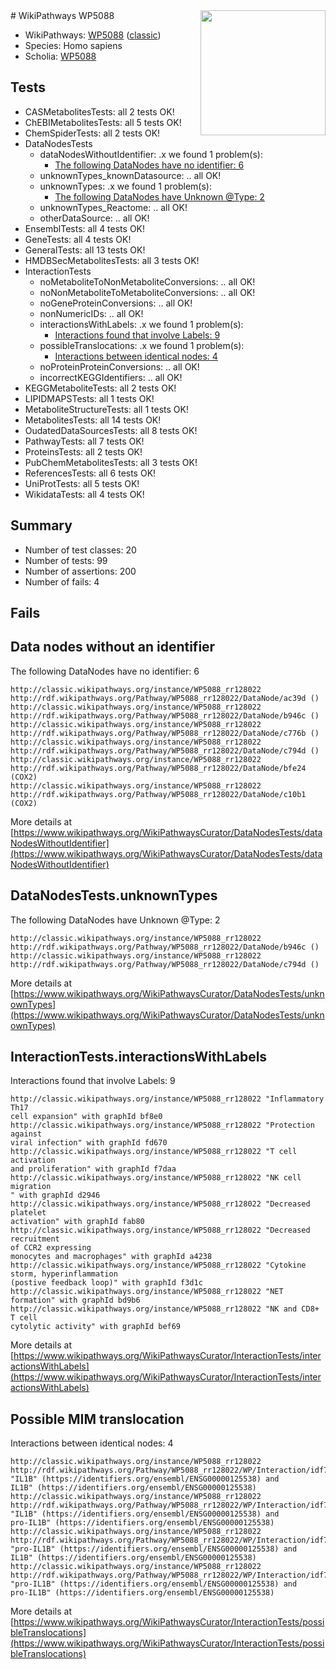 <img style="float: right; width: 200px" src="https://upload.wikimedia.org/wikipedia/commons/thumb/8/83/Wplogo_with_text_500.png/640px-Wplogo_with_text_500.png" />
# WikiPathways WP5088

* WikiPathways: [WP5088](https://wikipathways.org/pathways/WP5088) ([classic](https://classic.wikipathways.org/instance/WP5088))
* Species: Homo sapiens
* Scholia: [WP5088](https://scholia.toolforge.org/wikipathways/WP5088)
## Tests
* CASMetabolitesTests: all 2 tests OK!
* ChEBIMetabolitesTests: all 5 tests OK!
* ChemSpiderTests: all 2 tests OK!
* DataNodesTests
    * dataNodesWithoutIdentifier: .x we found 1 problem(s):
        * [The following DataNodes have no identifier: 6](#d2d32fa5)
    * unknownTypes_knownDatasource: .. all OK!
    * unknownTypes: .x we found 1 problem(s):
        * [The following DataNodes have Unknown @Type: 2](#839973e0)
    * unknownTypes_Reactome: .. all OK!
    * otherDataSource: .. all OK!
* EnsemblTests: all 4 tests OK!
* GeneTests: all 4 tests OK!
* GeneralTests: all 13 tests OK!
* HMDBSecMetabolitesTests: all 3 tests OK!
* InteractionTests
    * noMetaboliteToNonMetaboliteConversions: .. all OK!
    * noNonMetaboliteToMetaboliteConversions: .. all OK!
    * noGeneProteinConversions: .. all OK!
    * nonNumericIDs: .. all OK!
    * interactionsWithLabels: .x we found 1 problem(s):
        * [Interactions found that involve Labels: 9](#630d2680)
    * possibleTranslocations: .x we found 1 problem(s):
        * [Interactions between identical nodes: 4](#1c118209)
    * noProteinProteinConversions: .. all OK!
    * incorrectKEGGIdentifiers: .. all OK!
* KEGGMetaboliteTests: all 2 tests OK!
* LIPIDMAPSTests: all 1 tests OK!
* MetaboliteStructureTests: all 1 tests OK!
* MetabolitesTests: all 14 tests OK!
* OudatedDataSourcesTests: all 8 tests OK!
* PathwayTests: all 7 tests OK!
* ProteinsTests: all 2 tests OK!
* PubChemMetabolitesTests: all 3 tests OK!
* ReferencesTests: all 6 tests OK!
* UniProtTests: all 5 tests OK!
* WikidataTests: all 4 tests OK!


## Summary

* Number of test classes: 20
* Number of tests: 99
* Number of assertions: 200
* Number of fails: 4

## Fails

<a name="d2d32fa5" />

## Data nodes without an identifier

The following DataNodes have no identifier: 6
```
http://classic.wikipathways.org/instance/WP5088_rr128022 http://rdf.wikipathways.org/Pathway/WP5088_rr128022/DataNode/ac39d ()
http://classic.wikipathways.org/instance/WP5088_rr128022 http://rdf.wikipathways.org/Pathway/WP5088_rr128022/DataNode/b946c ()
http://classic.wikipathways.org/instance/WP5088_rr128022 http://rdf.wikipathways.org/Pathway/WP5088_rr128022/DataNode/c776b ()
http://classic.wikipathways.org/instance/WP5088_rr128022 http://rdf.wikipathways.org/Pathway/WP5088_rr128022/DataNode/c794d ()
http://classic.wikipathways.org/instance/WP5088_rr128022 http://rdf.wikipathways.org/Pathway/WP5088_rr128022/DataNode/bfe24 (COX2)
http://classic.wikipathways.org/instance/WP5088_rr128022 http://rdf.wikipathways.org/Pathway/WP5088_rr128022/DataNode/c10b1 (COX2)
```

More details at [https://www.wikipathways.org/WikiPathwaysCurator/DataNodesTests/dataNodesWithoutIdentifier](https://www.wikipathways.org/WikiPathwaysCurator/DataNodesTests/dataNodesWithoutIdentifier)

<a name="839973e0" />

## DataNodesTests.unknownTypes

The following DataNodes have Unknown @Type: 2
```
http://classic.wikipathways.org/instance/WP5088_rr128022 http://rdf.wikipathways.org/Pathway/WP5088_rr128022/DataNode/b946c ()
http://classic.wikipathways.org/instance/WP5088_rr128022 http://rdf.wikipathways.org/Pathway/WP5088_rr128022/DataNode/c794d ()
```

More details at [https://www.wikipathways.org/WikiPathwaysCurator/DataNodesTests/unknownTypes](https://www.wikipathways.org/WikiPathwaysCurator/DataNodesTests/unknownTypes)

<a name="630d2680" />

## InteractionTests.interactionsWithLabels

Interactions found that involve Labels: 9
```
http://classic.wikipathways.org/instance/WP5088_rr128022 "Inflammatory Th17 
cell expansion" with graphId bf8e0
http://classic.wikipathways.org/instance/WP5088_rr128022 "Protection against 
viral infection" with graphId fd670
http://classic.wikipathways.org/instance/WP5088_rr128022 "T cell activation 
and proliferation" with graphId f7daa
http://classic.wikipathways.org/instance/WP5088_rr128022 "NK cell migration
" with graphId d2946
http://classic.wikipathways.org/instance/WP5088_rr128022 "Decreased platelet 
activation" with graphId fab80
http://classic.wikipathways.org/instance/WP5088_rr128022 "Decreased recruitment 
of CCR2 expressing 
monocytes and macrophages" with graphId a4238
http://classic.wikipathways.org/instance/WP5088_rr128022 "Cytokine storm, hyperinflammation 
(postive feedback loop)" with graphId f3d1c
http://classic.wikipathways.org/instance/WP5088_rr128022 "NET formation" with graphId bd9b6
http://classic.wikipathways.org/instance/WP5088_rr128022 "NK and CD8+ T cell 
cytolytic activity" with graphId bef69
```

More details at [https://www.wikipathways.org/WikiPathwaysCurator/InteractionTests/interactionsWithLabels](https://www.wikipathways.org/WikiPathwaysCurator/InteractionTests/interactionsWithLabels)

<a name="1c118209" />

## Possible MIM translocation

Interactions between identical nodes: 4
```
http://classic.wikipathways.org/instance/WP5088_rr128022 http://rdf.wikipathways.org/Pathway/WP5088_rr128022/WP/Interaction/idf7ae457b "IL1B" (https://identifiers.org/ensembl/ENSG00000125538) and 
IL1B" (https://identifiers.org/ensembl/ENSG00000125538)
http://classic.wikipathways.org/instance/WP5088_rr128022 http://rdf.wikipathways.org/Pathway/WP5088_rr128022/WP/Interaction/idf7ae457b "IL1B" (https://identifiers.org/ensembl/ENSG00000125538) and 
pro-IL1B" (https://identifiers.org/ensembl/ENSG00000125538)
http://classic.wikipathways.org/instance/WP5088_rr128022 http://rdf.wikipathways.org/Pathway/WP5088_rr128022/WP/Interaction/idf7ae457b "pro-IL1B" (https://identifiers.org/ensembl/ENSG00000125538) and 
IL1B" (https://identifiers.org/ensembl/ENSG00000125538)
http://classic.wikipathways.org/instance/WP5088_rr128022 http://rdf.wikipathways.org/Pathway/WP5088_rr128022/WP/Interaction/idf7ae457b "pro-IL1B" (https://identifiers.org/ensembl/ENSG00000125538) and 
pro-IL1B" (https://identifiers.org/ensembl/ENSG00000125538)
```

More details at [https://www.wikipathways.org/WikiPathwaysCurator/InteractionTests/possibleTranslocations](https://www.wikipathways.org/WikiPathwaysCurator/InteractionTests/possibleTranslocations)

